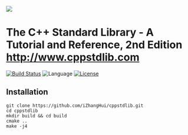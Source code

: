 ![](http://www.cppstdlib.com/pict/C%2B%2BStdLib_Cover_208x259.jpg)

The C++ Standard Library - A Tutorial and Reference, 2nd Edition
http://www.cppstdlib.com
=================================================

 [![Build Status](https://travis-ci.org/iZhangHui/cppstdlib.svg?branch=master)](https://travis-ci.org/iZhangHui/cppstdlib) ![Language](https://img.shields.io/badge/language-C%2B%2B11-orange.svg) [![License](https://img.shields.io/badge/license-MIT-blue.svg)](./LICENSE.md)

Installation
------------
```
git clone https://github.com/iZhangHui/cppstdlib.git
cd cppstdlib
mkdir build && cd build
cmake ..
make -j4

```
